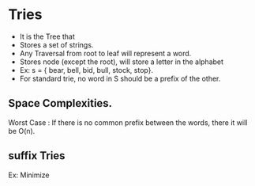 # Tries

* It is the Tree that
* Stores a set of strings.
* Any Traversal from root to leaf will represent a word.
* Stores node (except the root), will store a letter in the alphabet
* Ex: s = { bear, bell, bid, bull, stock, stop}.
* For standard trie, no word in S should be a prefix of the other.

## Space Complexities.

Worst Case : 
 If there is no common prefix between the words, there it will be O(n).

## suffix Tries

Ex: Minimize 
 
    